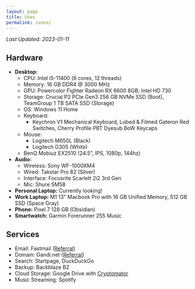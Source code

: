 ```yaml
---
layout: page
title: Uses
permalink: /uses/
---
```

*Last Updated: 2023-01-11*

## Hardware

* **Desktop:**
	+ CPU: Intel i5-11400 (6 cores, 12 threads)
	+ Memory: 16 GB DDR4 @ 3000 MHz
	+ GPU: Powercolor Fighter Radeon RX 6600 8GB; Intel HD 730
	+ Storage: Crucial P2 PCIe Gen3 256 GB NVMe SSD (Boot), TeamGroup 1 TB SATA SSD (Storage)
	+ OS: Windows 11 Home
	+ Keyboard: 
		- Keychron V1 Mechanical Keyboard, Lubed & Filmed Gateron Red Switches, Cherry Profile PBT Dyesub BoW Keycaps
	+ Mouse: 
		- Logitech M650L (Black)
		- Logitech G305 (White)
	+ BenQ Mobiuz EX2510 (24.5", IPS, 1080p, 144hz)
* **Audio:**
	* Wireless: Sony WF-1000XM4
	* Wired: Takstar Pro 82 (Silver)
	* Interface: Focusrite Scarlett 2i2 3rd Gen
	* Mic: Shure SM58
* **Personal Laptop:** Currently looking!
* **Work Laptop:** M1 13" Macbook Pro with 16 GB Unified Memory, 512 GB SSD (Space Gray)
* **Phone:** Pixel 7 128 GB (Obsidian)
* **Smartwatch:** Garmin Forerunner 255 Music

## Services
* Email: Fastmail ([Referral](https://ref.fm/u24999624))
* Domain: Gandi.net ([Referral](https://gandi.link/f/c862dae1))
* Search: Startpage, DuckDuckGo
* Backup: Backblaze B2
* Cloud Storage: Google Drive with [Cryptomator](/blog/2021/12/27/usingcryptomator-for-cheap-private-cloud-storage/) 
* Music Streaming: Spotify
